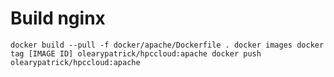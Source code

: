# Build nginx

``
docker build --pull -f docker/apache/Dockerfile .
docker images
docker tag [IMAGE ID] olearypatrick/hpccloud:apache
docker push olearypatrick/hpccloud:apache
``